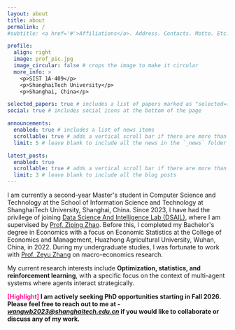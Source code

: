 ```yaml
---
layout: about
title: about
permalink: /
#subtitle: <a href='#'>Affiliations</a>. Address. Contacts. Motto. Etc.

profile:
  align: right
  image: prof_pic.jpg
  image_circular: false # crops the image to make it circular
  more_info: >
    <p>SIST 1A-409</p>
    <p>ShanghaiTech University</p>
    <p>Shanghai, China</p>

selected_papers: true # includes a list of papers marked as "selected={true}"
social: true # includes social icons at the bottom of the page

announcements:
  enabled: true # includes a list of news items
  scrollable: true # adds a vertical scroll bar if there are more than 3 news items
  limit: 5 # leave blank to include all the news in the `_news` folder

latest_posts:
  enabled: true
  scrollable: true # adds a vertical scroll bar if there are more than 3 new posts items
  limit: 3 # leave blank to include all the blog posts
---
```


I am currently a second-year Master's student in Computer Science and Technology at the School of Information Science and Technology at ShanghaiTech University, Shanghai, China. Since 2023, I have had the privilege of joining [Data Science And Intelligence Lab (DSAIL)](https://www.ncvxopt.com/), where I am supervised by [Prof. Ziping Zhao](https://www.zipingzhao.com). Before this, I completed my Bachelor's degree in Economics with a focus on Economic Statistics at the College of Economics and Management, Huazhong Agricultural University, Wuhan, China, in 2022. During my undergraduate studies, I was fortunate to work with [Prof. Zeyu Zhang](https://mari.hzau.edu.cn/people/people/Zhang_Zeyu.htm) on macro-economics research.

My current research interests include **Optimization, statistics, and reinforcement learning**, with a specific focus on the context of multi-agent systems where agents interact strategically.

**<font color='DeepPink'>[Highlight]</font> I am actively seeking PhD opportunities starting in Fall 2026. Please feel free to reach out to me at - *wangwb2023@shanghaitech.edu.cn* if you would like to collaborate or discuss any of my work.**

